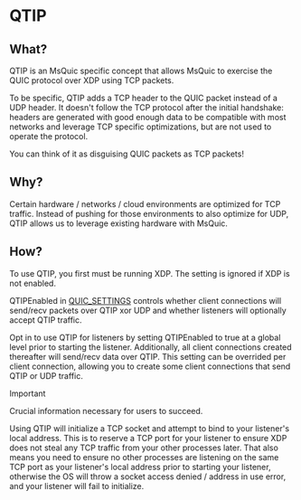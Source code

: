 # QTIP

## What?

QTIP is an MsQuic specific concept that allows MsQuic to exercise the QUIC protocol over XDP using TCP packets.

To be specific, QTIP adds a TCP header to the QUIC packet instead of a UDP header. It doesn't follow the TCP protocol after the initial handshake: headers are generated with good enough data to be compatible with most networks and leverage TCP specific optimizations, but are not used to operate the protocol.

You can think of it as disguising QUIC packets as TCP packets!

## Why?

Certain hardware / networks / cloud environments are optimized for TCP traffic. Instead of pushing for those environments to also optimize for UDP, QTIP allows us to leverage existing hardware with MsQuic.

## How?

To use QTIP, you first must be running XDP. The setting is ignored if XDP is not enabled.

QTIPEnabled in [QUIC_SETTINGS](./api/QUIC_SETTINGS.md) controls whether client connections will send/recv packets over QTIP xor UDP and whether listeners will optionally accept QTIP traffic.

Opt in to use QTIP for listeners by setting QTIPEnabled to true at a global level prior to starting the listener. Additionally, all client connections created thereafter will send/recv data over QTIP.
This setting can be overrided per client connection, allowing you to create some client connections that send QTIP or UDP traffic.

> [!IMPORTANT]
> Crucial information necessary for users to succeed.

Using QTIP will initialize a TCP socket and attempt to bind to your listener's local address. This is to reserve a TCP port for your listener to ensure
XDP does not steal any TCP traffic from your other processes later. That also means you need to ensure no other processes are listening on the same TCP port as your listener's local address prior
to starting your listener, otherwise the OS will throw a socket access denied / address in use error,
and your listener will fail to initialize.
